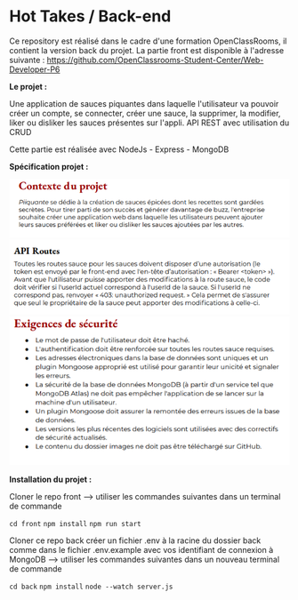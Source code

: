 # Hot Takes / Back-end
Ce repository est réalisé dans le cadre d'une formation OpenClassRooms, il contient la version back du projet. 
La partie front est disponible à l'adresse suivante : https://github.com/OpenClassrooms-Student-Center/Web-Developer-P6

**Le projet :**    

Une application de sauces piquantes dans laquelle l'utilisateur va pouvoir créer un compte, se connecter, 
créer une sauce, la supprimer, la modifier, liker ou disliker les sauces présentes sur l'appli. 
API REST avec utilisation du CRUD

Cette partie est réalisée avec NodeJs - Express - MongoDB


**Spécification projet :** 


   <img src="./imgREADME/Capture1.PNG" alt="image spec test">


   <img src="./imgREADME/Capture2.PNG" alt="image spec test">


   <img src="./imgREADME/Capture.PNG" alt="image spec test">


**Installation du projet :** 

Cloner le repo front  --> utiliser les commandes suivantes dans un terminal de commande

`cd front`  `npm install`  `npm run start`

Cloner ce repo back 
créer un fichier .env à la racine du dossier back comme dans le fichier .env.example avec vos identifiant de connexion à MongoDB
--> utiliser les commandes suivantes dans un nouveau terminal de commande

`cd back`  `npm install`  `node --watch server.js`